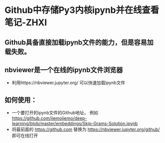 # Github中存储Py3内核ipynb并在线查看笔记-ZHXI

## Github具备直接加载ipynb文件的能力，但是容易加载失败。

## nbviewer是一个在线的ipynb文件浏览器
- 利用https://nbviewer.jupyter.org/ 可以快速加载ipynb文件

## 如何使用： 
- 一个要打开的ipynb文件的Github地址， 例如 https://github.com/jiemojiemo/deep-learning/blob/master/embeddings/Skip-Grams-Solution.ipynb
- 将最前面的 https://github.com 替换为 https://nbviewer.jupyter.org/github/ 即可在线打开
